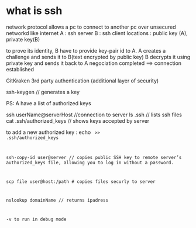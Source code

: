 # what is ssh
network protocol allows a pc to connect to another pc 
over unsecured networkd like internet 
A : ssh server
B : ssh client
locations : 
public key (A), private key(B)

to prove its identity, B have to provide key-pair id to A.
A creates a challenge and sends it to B(text encrypted by public key)
B decrypts it using private key and sends it back to A
negociation completed ==> connection established


GitKraken
3rd party authentication (additional layer of security)


ssh-keygen // generates a key

PS: A have a list of authorized keys 

ssh userName@serverHost //connection to server
ls .ssh // lists ssh files 
cat .ssh/authorized_keys // shows keys accepted by server

to add a new authorized key : 
echo <code> >> .ssh/authorized_keys

ssh-copy-id user@server // copies public SSH key to remote server’s authorized_keys file, allowing you to log in without a password.

scp file user@host:/path # copies files securly to server

nslookup domainName // returns ipadress 

-v to run in debug mode